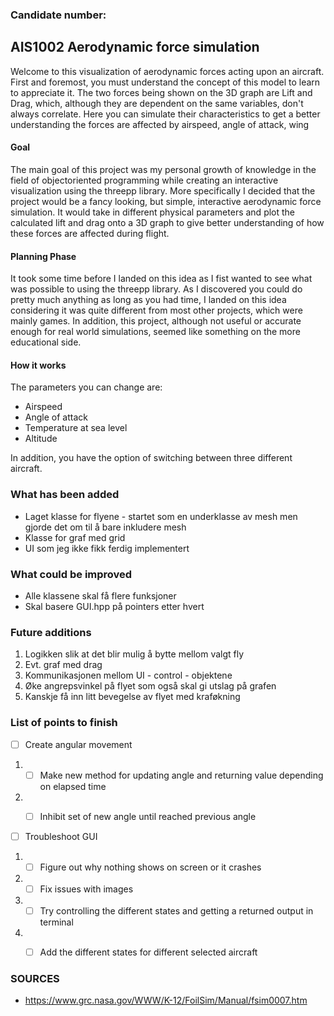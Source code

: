 ### Candidate number: 
## AIS1002 Aerodynamic force simulation

Welcome to this visualization of aerodynamic forces acting upon an aircraft.
First and foremost, you must understand the concept of this model to learn to appreciate it.
The two forces being shown on the 3D graph are Lift and Drag, which, although they are dependent on the same variables, don't
always correlate. Here you can simulate their characteristics to get a better understanding the forces are 
affected by airspeed, angle of attack, wing 

#### Goal
The main goal of this project was my personal growth of knowledge in the field of
objectoriented programming while creating an interactive visualization using the threepp library.
More specifically I decided that the project would be a fancy looking, but simple,
interactive aerodynamic force simulation. It would take in different physical parameters and plot
the calculated lift and drag onto a 3D graph to give better understanding of how these forces are
affected during flight.

#### Planning Phase
It took some time before I landed on this idea as I fist wanted to see what was possible to
using the threepp library. As I discovered you could do pretty much anything as long as you had time,
I landed on this idea considering it was quite different from most other projects, which were mainly games.
In addition, this project, although not useful or accurate enough for real world simulations, seemed
like something on the more educational side.

#### How it works
The parameters you can change are:
- Airspeed
- Angle of attack
- Temperature at sea level
- Altitude

In addition, you have the option of switching between three different aircraft.


### What has been added

* Laget klasse for flyene - startet som en underklasse av mesh men gjorde det om til å bare inkludere mesh
* Klasse for graf med grid
* UI som jeg ikke fikk ferdig implementert

### What could be improved

- Alle klassene skal få flere funksjoner
- Skal basere GUI.hpp på pointers etter hvert

### Future additions

1. Logikken slik at det blir mulig å bytte mellom valgt fly
2. Evt. graf med drag
3. Kommunikasjonen mellom UI - control - objektene
4. Øke angrepsvinkel på flyet som også skal gi utslag på grafen
5. Kanskje få inn litt bevegelse av flyet med kraføkning

### List of points to finish
- [ ] Create angular movement
1. -[ ] Make new method for updating angle and returning value depending on elapsed time
2. -[ ] Inhibit set of new angle until reached previous angle


- [ ] Troubleshoot GUI
1. -[ ] Figure out why nothing shows on screen or it crashes
2. -[ ] Fix issues with images
3. -[ ] Try controlling the different states and getting a returned output in terminal
4. -[ ] Add the different states for different selected aircraft


### SOURCES

- https://www.grc.nasa.gov/WWW/K-12/FoilSim/Manual/fsim0007.htm